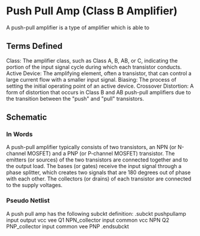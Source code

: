 # Push Pull Amp (Class B Amplifier)
A push-pull amplifier is a type of amplifier which is able to 

## Terms Defined

Class: The amplifier class, such as Class A, B, AB, or C, indicating the portion of the input signal cycle during which each transistor conducts.
Active Device: The amplifying element, often a transistor, that can control a large current flow with a smaller input signal.
Biasing: The process of setting the initial operating point of an active device.
Crossover Distortion: A form of distortion that occurs in Class B and AB push-pull amplifiers due to the transition between the "push" and "pull" transistors.

## Schematic

### In Words

A push-pull amplifier typically consists of two transistors, an NPN (or N-channel MOSFET) and a PNP (or P-channel MOSFET) transistor. The emitters (or sources) of the two transistors are connected together and to the output load. The bases (or gates) receive the input signal through a phase splitter, which creates two signals that are 180 degrees out of phase with each other. The collectors (or drains) of each transistor are connected to the supply voltages.

### Pseudo Netlist

A push pull amp has the following subckt definition: .subckt pushpullamp input output vcc vee
Q1 NPN_collector input common vcc NPN
Q2 PNP_collector input common vee PNP
.endsubckt

